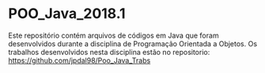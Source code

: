 # POO_Java_2018.1
Este repositório contém arquivos de códigos em Java que foram desenvolvidos durante a disciplina de Programação Orientada a Objetos.
Os trabalhos desenvolvidos nesta disciplina estão no repositorio: https://github.com/jpdal98/Poo_Java_Trabs
